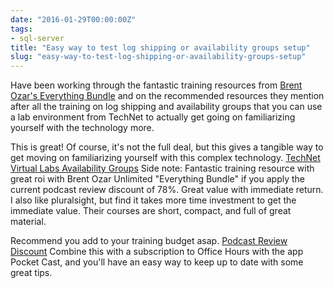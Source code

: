 ```yaml
---
date: "2016-01-29T00:00:00Z"
tags:
- sql-server
title: "Easy way to test log shipping or availability groups setup"
slug: "easy-way-to-test-log-shipping-or-availability-groups-setup"
---
```


Have been working through the fantastic training resources from [Brent Ozar's Everything Bundle](http://bit.ly/learnlotsofstuff) and on the recommended resources they mention after all the training on log shipping and availability groups that you can use a lab environment from TechNet to actually get going on familiarizing yourself with the technology more.

This is great! Of course, it's not the full deal, but this gives a tangible way to get moving on familiarizing yourself with this complex technology.
[TechNet Virtual Labs Availability Groups](http://bit.ly/1WRXAQj)
Side note: Fantastic training resource with great roi with Brent Ozar Unlimited "Everything Bundle" if you apply the current podcast review discount of 78%. Great value with immediate return. I also like pluralsight, but find it takes more time investment to get the immediate value. Their courses are short, compact, and full of great material.

Recommend you add to your training budget asap. [Podcast Review Discount](http://bit.ly/1WRXNmx)
Combine this with a subscription to Office Hours with the app Pocket Cast, and you'll have an easy way to keep up to date with some great tips.

